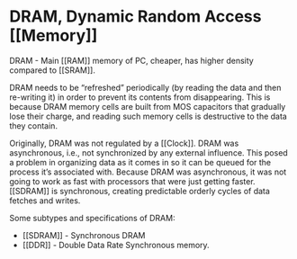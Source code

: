 # DRAM, Dynamic Random Access [[Memory]]
DRAM - Main [[RAM]] memory of PC, cheaper, has higher density compared to [[SRAM]].

DRAM needs to be “refreshed” periodically (by reading the data and then re-writing it) in order to prevent its contents from disappearing. This is because DRAM memory cells are built from MOS capacitors that gradually lose their charge, and reading such memory cells is destructive to the data they contain. 

Originally, DRAM was not regulated by a [[Clock]]. DRAM was asynchronous, i.e., not synchronized by any external influence. This posed a problem in organizing data as it comes in so it can be queued for the process it’s associated with. Because DRAM was asynchronous, it was not going to work as fast with processors that were just getting faster. [[SDRAM]] is synchronous, creating predictable orderly cycles of data fetches and writes.

Some subtypes and specifications of DRAM:
- [[SDRAM]] - Synchronous DRAM
- [[DDR]] - Double Data Rate Synchronous memory.

